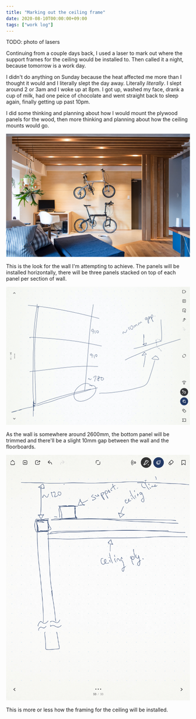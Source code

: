 ```yaml
---
title: "Marking out the ceiling frame"
date: 2020-08-10T00:00:00+09:00
tags: ["work log"]
---
```


TODO: photo of lasers

Continuing from a couple days back, I used a laser to mark out where the support frames for the ceiling would be installed to. Then called it a night, because tomorrow is a work day.

I didn't do anything on Sunday because the heat affected me more than I thought it would and I literally slept the day away. Literally _literally_. I slept around 2 or 3am and I woke up at 8pm. I got up, washed my face, drank a cup of milk, had one peice of chocolate and went straight back to sleep again, finally getting up past 10pm.

I did some thinking and planning about how I would mount the plywood panels for the wood, then more thinking and planning about how the ceiling mounts would go.

![Photo of horizontally installed plywood walls](../../static/images/20200810.jpg)

This is the look for the wall I'm attempting to achieve. The panels will be installed horizontally, there will be three panels stacked on top of each panel per section of wall.

![Plans of how plywood panels will be installed](../../static/images/20200810-wall-panels.jpeg)

As the wall is somewhere around 2600mm, the bottom panel will be trimmed and there'll be a slight 10mm gap between the wall and the floorboards.

![Plans for how the ceiling framing will be installed](../../static/images/20200810-ceiling-mount.jpeg)

This is more or less how the framing for the ceiling will be installed.
